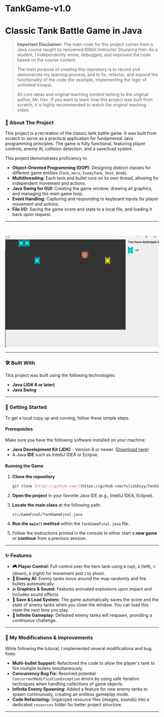# TankGame-v1.0

# Classic Tank Battle Game in Java

> **Important Disclaimer:** The main code for this project comes from a Java course taught by renowned Bilibili instructor Shunping Han. As a student, I independently wrote, debugged, and improved the code based on the course content.
> 
> The main purpose of creating this repository is to record and demonstrate my learning process, and to fix, refactor, and expand the functionality of the code (for example, implementing the logic of unlimited troops).
> 
> All core ideas and original teaching content belong to the original author, Mr. Han. If you want to learn how this project was built from scratch, it is highly recommended to watch the original teaching video.

### 🌟 About The Project

This project is a recreation of the classic tank battle game. It was built from scratch to serve as a practical application for fundamental Java programming principles. The game is fully functional, featuring player controls, enemy AI, collision detection, and a save/load system.

This project demonstrates proficiency in:
* **Object-Oriented Programming (OOP):** Designing distinct classes for different game entities (`Tank`, `Hero`, `EnemyTank`, `Shot`, `Bomb`).
* **Multithreading:** Each tank and bullet runs on its own thread, allowing for independent movement and actions.
* **Java Swing for GUI:** Creating the game window, drawing all graphics, and managing the main game loop.
* **Event Handling:** Capturing and responding to keyboard inputs for player movement and actions.
* **File I/O:** Saving the game score and state to a local file, and loading it back upon request.

---

<br>

<p align="center">
  <img src="GameScreenshots/HitAnEnemyTank.png" alt="Game Screenshot" width="700">
</p>

---

### 🛠️ Built With

This project was built using the following technologies:

* **Java (JDK 8 or later)**
* **Java Swing**

---

### 🚀 Getting Started

To get a local copy up and running, follow these simple steps.

#### Prerequisites

Make sure you have the following software installed on your machine:
* **Java Development Kit (JDK)** - Version 8 or newer. ([Download here](https://www.oracle.com/java/technologies/downloads/))
* A Java **IDE** such as IntelliJ IDEA or Eclipse.

#### Running the Game

1.  **Clone the repository**
    ```sh
    git clone [https://github.com/](https://github.com/YuliaShiyy/TankGame-v1.0].git
    ```
2.  **Open the project** in your favorite Java IDE (e.g., IntelliJ IDEA, Eclipse).

3.  **Locate the main class** at the following path:
    ```
    src/GameFinal/TankGameFinal.java
    ```
4.  **Run the `main()` method** within the `TankGameFinal.java` file.

5.  Follow the instructions printed in the console to either start a **new game** or **continue** from a previous session.

---

### ✨ Features

* **🎮 Player Control:** Full control over the hero tank using `W` (up), `A` (left), `S` (down), `D` (right) for movement and `J` to shoot.
* **🤖 Enemy AI:** Enemy tanks move around the map randomly and fire bullets automatically.
* **💥 Graphics & Sound:** Features animated explosions upon impact and includes sound effects.
* **💾 Save & Load System:** The game automatically saves the score and the state of enemy tanks when you close the window. You can load this state the next time you play.
* **🔄 Infinite Gameplay:** Defeated enemy tanks will respawn, providing a continuous challenge.

---

### 🔧 My Modifications & Improvements

While following the tutorial, I implemented several modifications and bug fixes:

* **Multi-bullet Support:** Refactored the code to allow the player's tank to fire multiple bullets simultaneously.
* **Concurrency Bug Fix:** Resolved potential `ConcurrentModificationException` errors by using safe iteration techniques when handling collections of game objects.
* **Infinite Enemy Spawning:** Added a feature for new enemy tanks to spawn continuously, creating an endless gameplay mode.
* **Code Refactoring:** Organized resource files (images, sounds) into a dedicated `resources` folder for better project structure.

---
